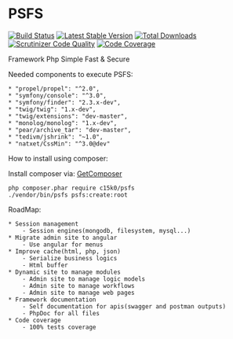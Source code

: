 PSFS
====
[![Build Status](https://travis-ci.org/psfs/core.svg?branch=master)](https://travis-ci.org/c15k0/psfs)
[![Latest Stable Version](https://poser.pugx.org/psfs/core/v/stable)](https://packagist.org/packages/c15k0/psfs) 
[![Total Downloads](https://poser.pugx.org/psfs/core/downloads)](https://packagist.org/packages/c15k0/psfs) 
[![Scrutinizer Code Quality](https://scrutinizer-ci.com/g/psfs/core/badges/quality-score.png?b=master)](https://scrutinizer-ci.com/g/c15k0/psfs/?branch=master)
[![Code Coverage](https://scrutinizer-ci.com/g/psfs/core/badges/coverage.png?b=master)](https://scrutinizer-ci.com/g/c15k0/psfs/?branch=master)

Framework Php Simple Fast & Secure

Needed components to execute PSFS:

    * "propel/propel": "^2.0",
    * "symfony/console": "^3.0",
    * "symfony/finder": "2.3.x-dev",
    * "twig/twig": "1.x-dev",
    * "twig/extensions": "dev-master",
    * "monolog/monolog": "1.x-dev",
    * "pear/archive_tar": "dev-master",
    * "tedivm/jshrink": "~1.0",
    * "natxet/CssMin": "^3.0@dev"

How to install using composer:

Install composer via: [GetComposer](https://getcomposer.org/download/)
   
```
php composer.phar require c15k0/psfs
./vendor/bin/psfs psfs:create:root
```

RoadMap:

    * Session management
        - Session engines(mongodb, filesystem, mysql...)
    * Migrate admin site to angular
        - Use angular for menus
    * Improve cache(html, php, json)
        - Serialize business logics
        - Html buffer
    * Dynamic site to manage modules
        - Admin site to manage logic models
        - Admin site to manage workflows
        - Admin site to manage web pages
    * Framework documentation
        - Self documentation for apis(swagger and postman outputs)
        - PhpDoc for all files
    * Code coverage
        - 100% tests coverage

